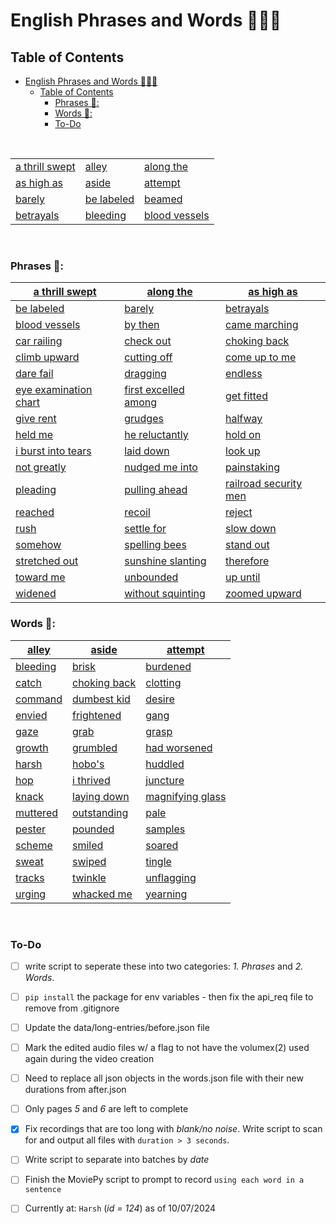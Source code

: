 # English Phrases and Words 📰📃😃

## Table of Contents

- [English Phrases and Words 📰📃😃](#english-phrases-and-words-)
  - [Table of Contents](#table-of-contents)
    - [Phrases 📃:](#phrases-)
    - [Words 📃:](#words-)
    - [To-Do](#to-do)

<br/>

<table>
  <tr>
    <td><a href="data/md/a-thrill-swept.md">a thrill swept</a></td>
    <td><a href="data/md/alley.md">alley</a></td>
    <td><a href="data/md/along-the.md">along the</a></td>
  </tr>
  <tr>
    <td><a href="data/md/as-high-as.md">as high as</a></td>
    <td><a href="data/md/aside.md">aside</a></td>
    <td><a href="data/md/attempt.md">attempt</a></td>
  </tr>
  <tr>
    <td><a href="data/md/barely.md">barely</a></td>
    <td><a href="data/md/be-labeled.md">be labeled</a></td>
    <td><a href="data/md/beamed.md">beamed</a></td>
  </tr>
  <tr>
    <td><a href="data/md/betrayals.md">betrayals</a></td>
    <td><a href="data/md/bleeding.md">bleeding</a></td>
    <td><a href="data/md/blood-vessels.md">blood vessels</a></td>
  </tr>
</table>

<br/>

### Phrases 📃:

| [a thrill swept](data/md/a-thrill-swept.md) | [along the](data/md/along-the.md) | [as high as](data/md/as-high-as.md) |
|-----------------------------------------------|-----------------------------------|-------------------------------------|
| [be labeled](data/md/be-labeled.md)          | [barely](data/md/barely.md)      | [betrayals](data/md/betrayals.md)  |
| [blood vessels](data/md/blood-vessels.md)    | [by then](data/md/by-then.md)    | [came marching](data/md/came-marching.md) |
| [car railing](data/md/car-railing.md)        | [check out](data/md/check-out.md) | [choking back](data/md/choking-back.md) |
| [climb upward](data/md/climb-upward.md)      | [cutting off](data/md/cutting-off.md) | [come up to me](data/md/come-up-to-me.md) |
| [dare fail](data/md/dare-fail.md)            | [dragging](data/md/dragging.md)  | [endless](data/md/endless.md)      |
| [eye examination chart](data/md/eye-examination-chart.md) | [first excelled among](data/md/first-excelled-among.md) | [get fitted](data/md/get-fitted.md) |
| [give rent](data/md/give-rent.md)            | [grudges](data/md/grudges.md)    | [halfway](data/md/halfway.md)      |
| [held me](data/md/held-me.md)                | [he reluctantly](data/md/he-reluctantly.md) | [hold on](data/md/hold-on.md)    |
| [i burst into tears](data/md/i-burst-into-tears.md) | [laid down](data/md/laid-down.md) | [look up](data/md/look-up.md)      |
| [not greatly](data/md/not-greatly.md)        | [nudged me into](data/md/nudged-me-into.md) | [painstaking](data/md/painstaking.md) |
| [pleading](data/md/pleading.md)              | [pulling ahead](data/md/pulling-ahead.md) | [railroad security men](data/md/railroad-security-men.md) |
| [reached](data/md/reached.md)                | [recoil](data/md/recoil.md)      | [reject](data/md/reject.md)        |
| [rush](data/md/rush.md)                      | [settle for](data/md/settle-for.md) | [slow down](data/md/slow-down.md)  |
| [somehow](data/md/somehow.md)                | [spelling bees](data/md/spelling-bees.md) | [stand out](data/md/stand-out.md)  |
| [stretched out](data/md/stretched-out.md)    | [sunshine slanting](data/md/sunshine-slanting.md) | [therefore](data/md/therefore.md)  |
| [toward me](data/md/toward-me.md)            | [unbounded](data/md/unbounded.md) | [up until](data/md/up-until.md)    |
| [widened](data/md/widened.md)                | [without squinting](data/md/without-squinting.md) | [zoomed upward](data/md/zoomed-upward.md) |

### Words 📃:

| [alley](data/md/alley.md)  | [aside](data/md/aside.md)  | [attempt](data/md/attempt.md)     |
|-----------------------------|-----------------------------|-----------------------------------|
| [bleeding](data/md/bleeding.md) | [brisk](data/md/brisk.md) | [burdened](data/md/burdened.md)  |
| [catch](data/md/catch.md)  | [choking back](data/md/choking-back.md) | [clotting](data/md/clotting.md)  |
| [command](data/md/command.md) | [dumbest kid](data/md/dumbest-kid.md) | [desire](data/md/desire.md)      |
| [envied](data/md/envied.md) | [frightened](data/md/frightened.md) | [gang](data/md/gang.md)          |
| [gaze](data/md/gaze.md)    | [grab](data/md/grab.md)    | [grasp](data/md/grasp.md)        |
| [growth](data/md/growth.md) | [grumbled](data/md/grumbled.md) | [had worsened](data/md/had-worsened.md) |
| [harsh](data/md/harsh.md)  | [hobo's](data/md/hobo's.md) | [huddled](data/md/huddled.md)    |
| [hop](data/md/hop.md)      | [i thrived](data/md/i-thrived.md) | [juncture](data/md/juncture.md)  |
| [knack](data/md/knack.md)  | [laying down](data/md/laying-down.md) | [magnifying glass](data/md/magnifying-glass.md) |
| [muttered](data/md/muttered.md) | [outstanding](data/md/outstanding.md) | [pale](data/md/pale.md)          |
| [pester](data/md/pester.md) | [pounded](data/md/pounded.md) | [samples](data/md/samples.md)    |
| [scheme](data/md/scheme.md) | [smiled](data/md/smiled.md) | [soared](data/md/soared.md)      |
| [sweat](data/md/sweat.md)  | [swiped](data/md/swiped.md) | [tingle](data/md/tingle.md)      |
| [tracks](data/md/tracks.md) | [twinkle](data/md/twinkle.md) | [unflagging](data/md/unflagging.md) |
| [urging](data/md/urging.md) | [whacked me](data/md/whacked-me.md) | [yearning](data/md/yearning.md)  |

<br/>

### To-Do

- [ ] write script to seperate these into two categories: *1. Phrases* and *2. Words*.
- [ ] `pip install` the package for env variables - then fix the api_req file to remove from .gitignore
- [ ] Update the data/long-entries/before.json file
- [ ] Mark the edited audio files w/ a flag to not have the volumex(2) used again during the video creation
- [ ] Need to replace all json objects in the words.json file with their new durations from after.json 

- [ ] Only pages *5* and *6* are left to complete
- [X] Fix recordings that are too long with *blank/no noise*. Write script to scan for and output all files with `duration > 3 seconds`. 
- [ ] Write script to separate into batches by *date*
- [ ] Finish the MoviePy script to prompt to record `using each word in a sentence` 
- [ ] Currently at: `Harsh` (*id = 124*) as of 10/07/2024
